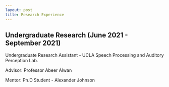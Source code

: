 ```yaml
---
layout: post
title: Research Experience
---
```


## Undergraduate Research (June 2021 - September 2021)

Undergraduate Research Assistant - UCLA Speech Processing and Auditory Perception Lab.

Advisor: Professor Abeer Alwan

Mentor: Ph.D Student - Alexander Johnson
